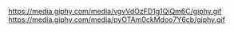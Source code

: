 https://media.giphy.com/media/vgvVdOzFD1g1QiQm6C/giphy.gif
https://media.giphy.com/media/pyOTAm0ckMdoo7Y6cb/giphy.gif
